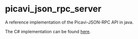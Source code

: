 # picavi_json_rpc_server

A reference implementation of the Picavi-JSON-RPC API in java.

The C# implementation can be found [here](https://github.com/picavi/net-jsonrpc.server).
